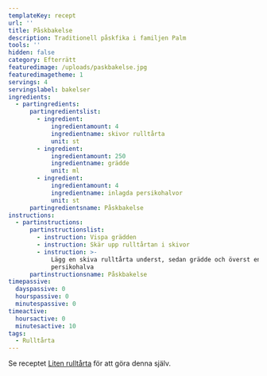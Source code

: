 ```yaml
---
templateKey: recept
url: ''
title: Påskbakelse
description: Traditionell påskfika i familjen Palm
tools: ''
hidden: false
category: Efterrätt
featuredimage: /uploads/paskbakelse.jpg
featuredimagetheme: 1
servings: 4
servingslabel: bakelser
ingredients:
  - partingredients:
      partingredientslist:
        - ingredient:
            ingredientamount: 4
            ingredientname: skivor rulltårta
            unit: st
        - ingredient:
            ingredientamount: 250
            ingredientname: grädde
            unit: ml
        - ingredient:
            ingredientamount: 4
            ingredientname: inlagda persikohalvor
            unit: st
      partingredientsname: Påskbakelse
instructions:
  - partinstructions:
      partinstructionslist:
        - instruction: Vispa grädden
        - instruction: Skär upp rulltårtan i skivor
        - instruction: >-
            Lägg en skiva rulltårta underst, sedan grädde och överst en
            persikohalva
      partinstructionsname: Påskbakelse
timepassive:
  dayspassive: 0
  hourspassive: 0
  minutespassive: 0
timeactive:
  hoursactive: 0
  minutesactive: 10
tags:
  - Rulltårta
---
```

Se receptet [Liten rulltårta](/liten-rulltarta/) för att göra denna själv.

